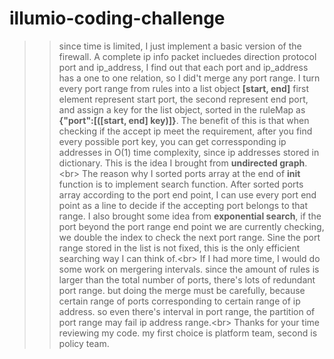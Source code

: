 # illumio-coding-challenge
>>since time is limited, I just implement a basic version of the firewall. A complete ip info packet incluedes direction protocol port and ip_address, I find out that each port and ip_address has a one to one relation, so I did't merge any port range. I turn every port range from rules into a list object **[start, end]** first element represent start port, the second represent end port, and assign a key for the list object, sorted in the ruleMap as **{"port":[([start, end] key)]}**. The benefit of this is that when checking if the accept ip meet the requirement, after you find every possible port key, you can get corressponding ip addresses in O(1) time complexity, since ip addresses stored in dictionary. This is the idea I brought from **undirected graph**.\<br>
>>The reason why I sorted ports array at the end of __init__ function is to implement search function. After sorted ports array according to the port end point, I can use every port end point as a line to decide if the accepting port belongs to that range. I also brought some idea from **exponential search**, if the port beyond the port range end point we are currently checking, we double the index to check the next port range. Sine the port range stored in the list is not fixed, this is the only efficient searching way I can think of.\<br>
>>If I had more time, I would do some work on mergering intervals. since the amount of rules is larger than the total number of ports, there's lots of redundant port range. but doing the merge must be carefully, because certain range of ports corresponding to certain range of ip address. so even there's interval in port range, the partition of port range may fail ip address range.\<br>
Thanks for your time reviewing my code.
my first choice is platform team, second is policy team.
